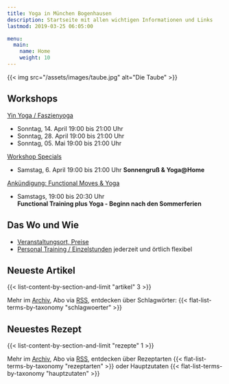 ```yaml
---
title: Yoga in München Bogenhausen
description: Startseite mit allen wichtigen Informationen und Links
lastmod: 2019-03-25 06:05:00

menu:
  main:
    name: Home
    weight: 10
---
```

{{< img src="/assets/images/taube.jpg" alt="Die Taube" >}}


## Workshops

[Yin Yoga / Faszienyoga][7]

- Sonntag, 14. April 19:00 bis 21:00 Uhr
- Sonntag, 28. April 19:00 bis 21:00 Uhr
- Sonntag, 05. Mai 19:00 bis 21:00 Uhr

[Workshop Specials][8]

- Samstag, 6. April 19:00 bis 21:00 Uhr **Sonnengruß & Yoga@Home**

[Ankündigung: Functional Moves & Yoga][14]

- Samstags, 19:00 bis 20:30 Uhr <br/>
**Functional Training plus Yoga - Beginn nach den Sommerferien**



[2]: /kurse/#yinyoga
[3]: /kurse/#rueckenyoga


[6]: /workshops/#rueckenyogaworkshop
[7]: /workshops/#yinyogaworkshop
[8]: /workshops/#workshopspecials
[14]: /functional-training


## Das Wo und Wie

- [Veranstaltungsort, Preise][9]
- [Personal Training / Einzelstunden][1] jederzeit und örtlich flexibel

[9]: /workshops/#konditionen
[1]: /personal-training


## Neueste Artikel

{{< list-content-by-section-and-limit "artikel" 3 >}}

Mehr im [Archiv][10], Abo via [RSS][11], entdecken über Schlagwörter: {{< flat-list-terms-by-taxonomy "schlagwoerter" >}}

[10]: /artikel/
[11]: /artikel/index.xml


## Neuestes Rezept

{{< list-content-by-section-and-limit "rezepte" 1 >}}

Mehr im [Archiv][12], Abo via [RSS][13], entdecken über Rezeptarten {{< flat-list-terms-by-taxonomy "rezeptarten" >}} oder Hauptzutaten {{< flat-list-terms-by-taxonomy "hauptzutaten" >}}

[12]: /rezepte/
[13]: /rezepte/index.xml
